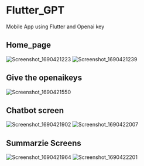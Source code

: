 # Flutter_GPT
Mobile App using Flutter and Openai key

## Home_page
![Screenshot_1690421223](https://github.com/ThanhHung2112/Flutter_GPT/assets/73764342/1069fd1b-0bf3-4c70-8441-67d2f625f3aa) ![Screenshot_1690421239](https://github.com/ThanhHung2112/Flutter_GPT/assets/73764342/149a1ee0-ea65-41d0-b3f9-0ac19d7ddd06)

## Give the openaikeys
![Screenshot_1690421550](https://github.com/ThanhHung2112/Flutter_GPT/assets/73764342/201c7622-eacf-48b7-aa63-3c94d0bf8c31)

## Chatbot screen
![Screenshot_1690421902](https://github.com/ThanhHung2112/Flutter_GPT/assets/73764342/d27f8b6c-6831-4666-9c87-e7e452194c00) ![Screenshot_1690422007](https://github.com/ThanhHung2112/Flutter_GPT/assets/73764342/d9ab2726-e030-464a-b77c-7299f5776f8d)

## Summarzie Screens
![Screenshot_1690421964](https://github.com/ThanhHung2112/Flutter_GPT/assets/73764342/4f19a3de-7b30-464d-a0ea-113a2007de4b) ![Screenshot_1690422201](https://github.com/ThanhHung2112/Flutter_GPT/assets/73764342/d3e53119-dc13-44b7-9919-5faaa643bc0d)


